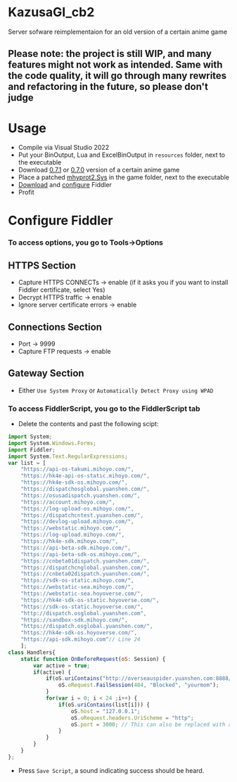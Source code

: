 # KazusaGI_cb2
 Server sofware reimplementaion for an old version of a certain anime game

## Please note: the project is still WIP, and many features might not work as intended. Same with the code quality, it will go through many rewrites and refactoring in the future, so please don't judge

# Usage
- Compile via Visual Studio 2022
- Put your BinOutput, Lua and ExcelBinOutput in `resources` folder, next to the executable
- Download [0.7.1](https://autopatchhk.yuanshen.com/client_app/pc_plus19/Genshin_0.7.1.zip) or [0.7.0](https://autopatchhk.yuanshen.com/client_app/pc_plus19/Genshin_0.7.0.zip) version of a certain anime game 
- Place a patched [mhyprot2.Sys](https://cdn.discordapp.com/attachments/1105125107506102373/1335738261146177688/mhyprot2.Sys?ex=67a142b2&is=679ff132&hm=a79280fc566301ca8ccaf9e3f03449808d5940217bbd3745de59854331cca69c&) in the game folder, next to the executable
- [Download](https://api.getfiddler.com/fc/latest) and [configure](#Configure-Fiddler) Fiddler
- Profit

# Configure Fiddler
### To access options, you go to Tools->Options
## HTTPS Section
- Capture HTTPS CONNECTs -> enable
(if it asks you if you want to install Fiddler certificate, select Yes)
- Decrypt HTTPS traffic -> enable
- Ignore server certificate errors -> enable
## Connections Section
- Port -> 9999
- Capture FTP requests -> enable
## Gateway Section
- Either `Use System Proxy` or `Automatically Detect Proxy using WPAD`
### To access FiddlerScript, you go to the FiddlerScript tab
- Delete the contents and past the following scipt:
```js
import System;
import System.Windows.Forms;
import Fiddler;
import System.Text.RegularExpressions;
var list = [
    "https://api-os-takumi.mihoyo.com/",
    "https://hk4e-api-os-static.mihoyo.com/",
    "https://hk4e-sdk-os.mihoyo.com/",
    "https://dispatchosglobal.yuanshen.com/",
    "https://osusadispatch.yuanshen.com/",
    "https://account.mihoyo.com/",
    "https://log-upload-os.mihoyo.com/",
    "https://dispatchcntest.yuanshen.com/",
    "https://devlog-upload.mihoyo.com/",
    "https://webstatic.mihoyo.com/",
    "https://log-upload.mihoyo.com/",
    "https://hk4e-sdk.mihoyo.com/",
    "https://api-beta-sdk.mihoyo.com/",
    "https://api-beta-sdk-os.mihoyo.com/",
    "https://cnbeta01dispatch.yuanshen.com/",
    "https://dispatchcnglobal.yuanshen.com/",
    "https://cnbeta02dispatch.yuanshen.com/",
    "https://sdk-os-static.mihoyo.com/",
    "https://webstatic-sea.mihoyo.com/",
    "https://webstatic-sea.hoyoverse.com/",
    "https://hk4e-sdk-os-static.hoyoverse.com/",
    "https://sdk-os-static.hoyoverse.com/",
    "http://dispatch.osglobal.yuanshen.com",
    "https://sandbox-sdk.mihoyo.com/",
    "https://dispatch.osglobal.yuanshen.com/",
    "https://hk4e-sdk-os.hoyoverse.com/",
    "https://api-sdk.mihoyo.com"// Line 24
    ];
class Handlers{
    static function OnBeforeRequest(oS: Session) {
        var active = true;
        if(active) {
            if(oS.uriContains("http://overseauspider.yuanshen.com:8888/log")){
                oS.oRequest.FailSession(404, "Blocked", "yourmom");
            }
            for(var i = 0; i < 24 ;i++) {
                if(oS.uriContains(list[i])) {
                    oS.host = "127.0.0.1";
                    oS.oRequest.headers.UriScheme = "http";
                    oS.port = 3000; // This can also be replaced with another IP address.
                }
            }
        }
    }
};
```
- Press `Save Script`, a sound indicating success should be heard.